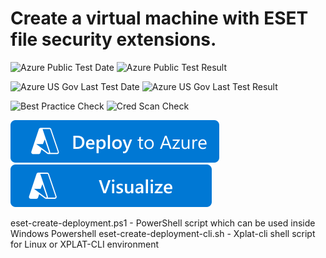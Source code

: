 # Create a virtual machine with ESET file security extensions.

![Azure Public Test Date](https://azurequickstartsservice.blob.core.windows.net/badges/demos/eset-vm-extension/PublicLastTestDate.svg)
![Azure Public Test Result](https://azurequickstartsservice.blob.core.windows.net/badges/demos/eset-vm-extension/PublicDeployment.svg)

![Azure US Gov Last Test Date](https://azurequickstartsservice.blob.core.windows.net/badges/demos/eset-vm-extension/FairfaxLastTestDate.svg)
![Azure US Gov Last Test Result](https://azurequickstartsservice.blob.core.windows.net/badges/demos/eset-vm-extension/FairfaxDeployment.svg)

![Best Practice Check](https://azurequickstartsservice.blob.core.windows.net/badges/demos/eset-vm-extension/BestPracticeResult.svg)
![Cred Scan Check](https://azurequickstartsservice.blob.core.windows.net/badges/demos/eset-vm-extension/CredScanResult.svg)

[![Deploy To Azure](https://raw.githubusercontent.com/Azure/azure-quickstart-templates/master/1-CONTRIBUTION-GUIDE/images/deploytoazure.svg?sanitize=true)](https://portal.azure.com/#create/Microsoft.Template/uri/https%3A%2F%2Fraw.githubusercontent.com%2FAzure%2Fazure-quickstart-templates%2Fmaster%2Fdemos%2Feset-vm-extension%2Fazuredeploy.json)  [![Visualize](https://raw.githubusercontent.com/Azure/azure-quickstart-templates/master/1-CONTRIBUTION-GUIDE/images/visualizebutton.svg?sanitize=true)](http://armviz.io/#/?load=https%3A%2F%2Fraw.githubusercontent.com%2FAzure%2Fazure-quickstart-templates%2Fmaster%2Fdemos%2Feset-vm-extension%2Fazuredeploy.json)

eset-create-deployment.ps1 - PowerShell script which can be used inside Windows Powershell 
eset-create-deployment-cli.sh - Xplat-cli  shell script for Linux or XPLAT-CLI environment


